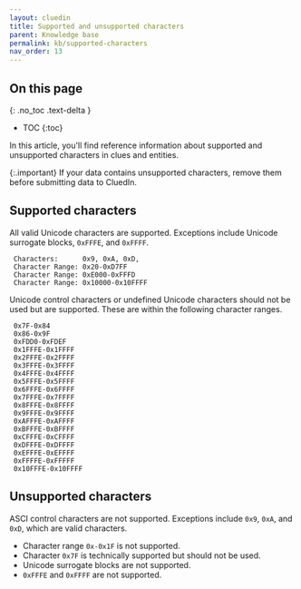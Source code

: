 ```yaml
---
layout: cluedin
title: Supported and unsupported characters
parent: Knowledge base
permalink: kb/supported-characters
nav_order: 13
---
```

## On this page
{: .no_toc .text-delta }
- TOC
{:toc}

In this article, you'll find reference information about supported and unsupported characters in clues and entities.

{:.important}
If your data contains unsupported characters, remove them before submitting data to CluedIn.

## Supported characters

All valid Unicode characters are supported. Exceptions include Unicode surrogate blocks, `0xFFFE`, and `0xFFFF`.

```
 Characters:      0x9, 0xA, 0xD,
 Character Range: 0x20-0xD7FF
 Character Range: 0xE000-0xFFFD
 Character Range: 0x10000-0x10FFFF
```

Unicode control characters or undefined Unicode characters should not be used but are supported. These are within the following character ranges.

```
 0x7F-0x84
 0x86-0x9F
 0xFDD0-0xFDEF
 0x1FFFE-0x1FFFF
 0x2FFFE-0x2FFFF
 0x3FFFE-0x3FFFF
 0x4FFFE-0x4FFFF
 0x5FFFE-0x5FFFF
 0x6FFFE-0x6FFFF
 0x7FFFE-0x7FFFF
 0x8FFFE-0x8FFFF
 0x9FFFE-0x9FFFF
 0xAFFFE-0xAFFFF
 0xBFFFE-0xBFFFF
 0xCFFFE-0xCFFFF
 0xDFFFE-0xDFFFF
 0xEFFFE-0xEFFFF
 0xFFFFE-0xFFFFF
 0x10FFFE-0x10FFFF
```

## Unsupported characters

ASCI control characters are not supported. Exceptions include `0x9`, `0xA`, and `0xD`, which are valid characters.

- Character range `0x-0x1F` is not supported.
- Character `0x7F` is technically supported but should not be used.
- Unicode surrogate blocks are not supported.
- `0xFFFE` and `0xFFFF` are not supported.